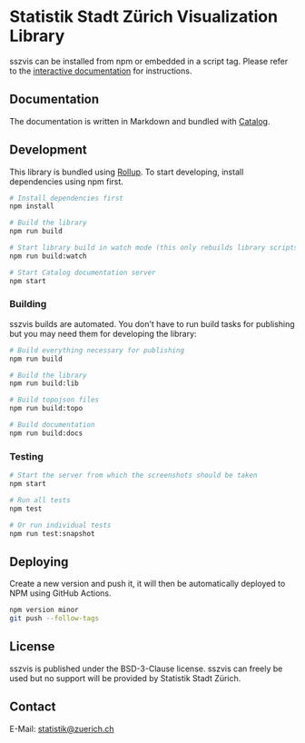# Statistik Stadt Zürich Visualization Library

sszvis can be installed from npm or embedded in a script tag. Please refer to the [interactive documentation](https://statistikstadtzuerich.github.io/sszvis/) for instructions.

## Documentation

The documentation is written in Markdown and bundled with [Catalog](https://www.catalog.style/).

## Development

This library is bundled using [Rollup](https://rollupjs.org/). To start developing, install dependencies using npm first.

```sh
# Install dependencies first
npm install

# Build the library
npm run build

# Start library build in watch mode (this only rebuilds library scripts, not things like topojson)
npm run build:watch

# Start Catalog documentation server
npm start
```

### Building

sszvis builds are automated. You don't have to run build tasks for publishing but you may need them for developing the library:

```sh
# Build everything necessary for publishing
npm run build

# Build the library
npm run build:lib

# Build topojson files
npm run build:topo

# Build documentation
npm run build:docs
```

### Testing

```sh
# Start the server from which the screenshots should be taken
npm start

# Run all tests
npm test

# Or run individual tests
npm run test:snapshot
```

## Deploying

Create a new version and push it, it will then be automatically deployed to NPM using GitHub Actions.

```sh
npm version minor
git push --follow-tags
```

## License

sszvis is published under the BSD-3-Clause license. sszvis can freely be used but no support will be provided by Statistik Stadt Zürich.

## Contact

E-Mail: [statistik@zuerich.ch](mailto:statistik@zuerich.ch)
